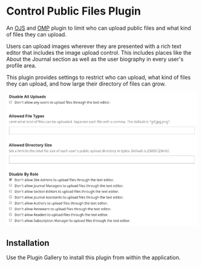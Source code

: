 # Control Public Files Plugin

An [OJS](https://github.com/pkp/ojs) and [OMP](https://github.com/pkp/omp) plugin to limit who can upload public files and what kind of files they can upload.

Users can upload images wherever they are presented with a rich text editor that includes the image upload control. This includes places like the About the Journal section as well as the user biography in every user's profile area.

This plugin provides settings to restrict who can upload, what kind of files they can upload, and how large their directory of files can grow.

![Screenshot of plugin settings](screenshot.png)

## Installation

Use the Plugin Gallery to install this plugin from within the application.
